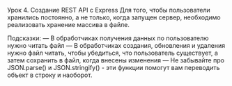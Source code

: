 Урок 4. Создание REST API с Express
Для того, чтобы пользователи хранились постоянно, а не только, когда запущен сервер, необходимо реализовать хранение массива в файле.

Подсказки:
— В обработчиках получения данных по пользователю нужно читать файл
— В обработчиках создания, обновления и удаления нужно файл читать, чтобы убедиться, что пользователь существует, а затем сохранить в файл, когда внесены изменения
— Не забывайте про JSON.parse() и JSON.stringify() - эти функции помогут вам переводить объект в строку и наоборот.